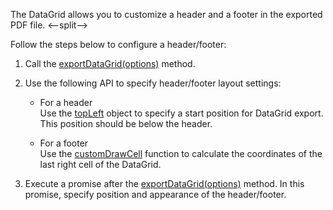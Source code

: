 The DataGrid allows you to customize a header and a footer in the exported PDF file. 
<--split-->

Follow the steps below to configure a header/footer:

1. Call the [exportDataGrid(options)](/Documentation/ApiReference/Common/Utils/pdfExporter/#exportDataGridoptions) method.

2. Use the following API to specify header/footer layout settings:    

    - For a header   
    Use the [topLeft](/Documentation/ApiReference/Common/Object_Structures/PdfExportDataGridProps/topLeft/) object to specify a start position for DataGrid export. This position should be below the header.
    
    - For a footer    
    Use the [customDrawCell](/Documentation/ApiReference/Common/Object_Structures/PdfExportDataGridProps/#customDrawCell) function to calculate the coordinates of the last right cell of the DataGrid.

3. Execute a promise after the [exportDataGrid(options)](/Documentation/ApiReference/Common/Utils/pdfExporter/#exportDataGridoptions) method. In this promise, specify position and appearance of the header/footer.